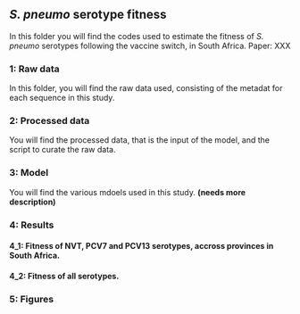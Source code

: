 ## *S. pneumo* serotype fitness

In this folder you will find the codes used to estimate the fitness of *S. pneumo* serotypes following the vaccine switch, in South Africa. 
Paper: XXX

### 1: Raw data
In this folder, you will find the raw data used, consisting of the metadat for each sequence in this study.  

### 2: Processed data
You will find the processed data, that is the input of the model, and the script to curate the raw data.

### 3: Model
You will find the various mdoels used in this study. **(needs more description)**

### 4: Results
#### 4_1: Fitness of NVT, PCV7 and PCV13 serotypes, accross provinces in South Africa.
#### 4_2: Fitness of all serotypes.

### 5: Figures
